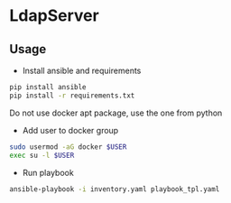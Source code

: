 # LdapServer

## Usage

- Install ansible and requirements
```bash
pip install ansible
pip install -r requirements.txt
```
Do not use docker apt package, use the one from python

- Add user to docker group
```bash
sudo usermod -aG docker $USER
exec su -l $USER
```

- Run playbook
```bash
ansible-playbook -i inventory.yaml playbook_tpl.yaml
```